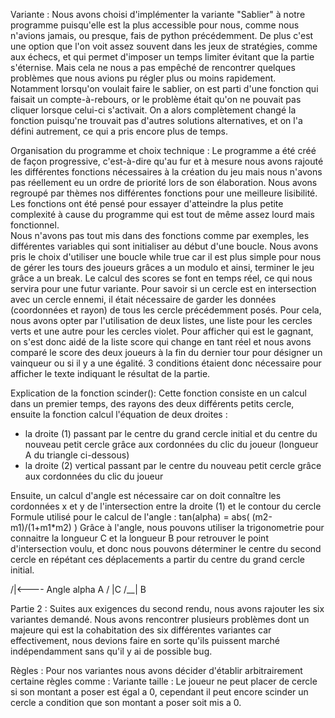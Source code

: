 Variante : 
Nous avons choisi d'implémenter la variante "Sablier" à notre programme puisqu'elle est la plus accessible pour nous, comme nous n'avions jamais, ou presque, fais de python précédemment. De plus c'est une option que l'on voit assez souvent dans les jeux de stratégies, comme aux échecs, et qui permet d'imposer un temps limiter évitant que la partie s'éternise. Mais cela ne nous a pas empêché de rencontrer quelques problèmes que nous avions pu régler plus ou moins rapidement. Notamment lorsqu'on voulait faire le sablier, on est parti d'une fonction qui faisait un compte-à-rebours, or le problème était qu'on ne pouvait pas cliquer lorsque celui-ci s'activait. On a alors complètement changé la fonction puisqu'ne trouvait pas d'autres solutions alternatives, et on l'a défini autrement, ce qui a pris encore plus de temps.

Organisation du programme et choix technique :
Le programme a été créé de façon progressive, c'est-à-dire qu'au fur et à mesure nous avons rajouté les différentes fonctions nécessaires à la création du jeu mais nous n'avons pas réellement eu un ordre de priorité lors de son élaboration. Nous avons regroupé par thèmes nos différentes fonctions pour une meilleure lisibilité. Les fonctions ont été pensé pour essayer d'atteindre la plus petite complexité à cause du programme qui est tout de même assez lourd mais fonctionnel.  
Nous n'avons pas tout mis dans des fonctions comme par exemples, les différentes variables qui sont initialiser au début d'une boucle. Nous avons pris le choix d'utiliser une boucle while true car il est plus simple pour nous de gérer les tours des joueurs grâces a un modulo et ainsi, terminer le jeu grâce a un break. Le calcul des scores se font en temps réel, ce qui nous servira pour une futur variante.
Pour savoir si un cercle est en intersection avec un cercle ennemi, il était nécessaire de garder les données (coordonnées et rayon) de tous les cercle précédemment posés. Pour cela, nous avons opter par l'utilisation de deux listes, une liste pour les cercles verts et une autre pour les cercles violet.
Pour afficher qui est le gagnant, on s'est donc aidé de la liste score qui change en tant réel et nous avons comparé le score des deux joueurs à la fin du dernier tour pour désigner un vainqueur ou si il y a une égalité. 3 conditions étaient donc nécessaire pour afficher le texte indiquant le résultat de la partie.

Explication de la fonction scinder():
Cette fonction consiste en un calcul dans un premier temps, des rayons des deux différents petits cercle, ensuite la fonction calcul l'équation de deux droites : 
- la droite (1) passant par le centre du grand cercle initial et du centre du nouveau petit cercle grâce aux cordonnées du clic du joueur (longueur A du triangle ci-dessous)
- la droite (2) vertical passant par le centre du nouveau petit cercle grâce aux cordonnées du clic du joueur

Ensuite, un calcul d'angle est nécessaire car on doit connaître les cordonnées x et y de l'intersection entre la droite (1) et le contour du cercle
Formule utilisé pour le calcul de l'angle : tan(alpha) = abs( (m2-m1)/(1+m1\*m2) )
Grâce à l'angle, nous pouvons utiliser la trigonometrie pour connaitre la longueur C et la longueur B pour retrouver le point d'intersection voulu,
et donc nous pouvons déterminer le centre du second cercle en répétant ces déplacements a partir du centre du grand cercle initial.

   /|<---- Angle alpha
A / |C
 /__|
  B

Partie 2 :
Suites aux exigences du second rendu, nous avons rajouter les six variantes demandé. 
Nous avons rencontrer plusieurs problèmes dont un majeure qui est la cohabitation des six différentes variantes car effectivement, nous devions faire en sorte qu'ils puissent marché indépendamment sans qu'il y ai de possible bug. 

Règles :
Pour nos variantes nous avons décider d'établir arbitrairement certaine règles comme :
Variante taille : Le joueur ne peut placer de cercle si son montant a poser est égal a 0, cependant il peut encore scinder un cercle a condition que son montant a poser soit mis a 0.
